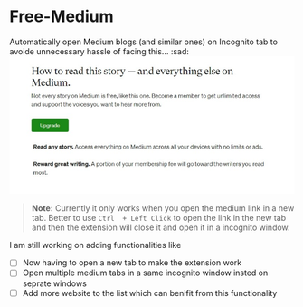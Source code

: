 # Free-Medium

Automatically open Medium blogs (and similar ones) on Incognito tab to avoide unnecessary hassle of facing this... :sad:
![Medium Upgrade](/images/medium.jpeg)

> **Note:** Currently it only works when you open the medium link in a new tab. Better to use `Ctrl  + Left Click` to open the link in the new tab and then the extension will close it and open it in a incognito window. 

I am still working on adding functionalities like 

- [ ] Now having to open a new tab to make the extension work 
- [ ] Open multiple medium tabs in a same incognito window insted on seprate windows 
- [ ] Add more website to the list which can benifit from this functionality 